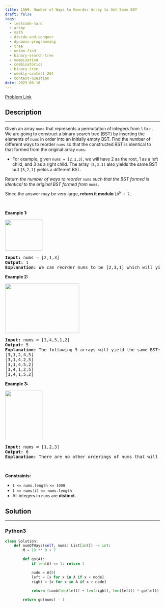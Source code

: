 ```yaml
---
title: 1569. Number of Ways to Reorder Array to Get Same BST
draft: false
tags: 
  - leetcode-hard
  - array
  - math
  - divide-and-conquer
  - dynamic-programming
  - tree
  - union-find
  - binary-search-tree
  - memoization
  - combinatorics
  - binary-tree
  - weekly-contest-204
  - contest-question
date: 2023-06-16
---
```


[Problem Link](https://leetcode.com/problems/number-of-ways-to-reorder-array-to-get-same-bst/)

## Description

---
<p>Given an array <code>nums</code> that represents a permutation of integers from <code>1</code> to <code>n</code>. We are going to construct a binary search tree (BST) by inserting the elements of <code>nums</code> in order into an initially empty BST. Find the number of different ways to reorder <code>nums</code> so that the constructed BST is identical to that formed from the original array <code>nums</code>.</p>

<ul>
	<li>For example, given <code>nums = [2,1,3]</code>, we will have 2 as the root, 1 as a left child, and 3 as a right child. The array <code>[2,3,1]</code> also yields the same BST but <code>[3,2,1]</code> yields a different BST.</li>
</ul>

<p>Return <em>the number of ways to reorder</em> <code>nums</code> <em>such that the BST formed is identical to the original BST formed from</em> <code>nums</code>.</p>

<p>Since the answer may be very large, <strong>return it modulo </strong><code>10<sup>9</sup> + 7</code>.</p>

<p>&nbsp;</p>
<p><strong class="example">Example 1:</strong></p>
<img alt="" src="https://assets.leetcode.com/uploads/2020/08/12/bb.png" style="width: 121px; height: 101px;" />
<pre>
<strong>Input:</strong> nums = [2,1,3]
<strong>Output:</strong> 1
<strong>Explanation:</strong> We can reorder nums to be [2,3,1] which will yield the same BST. There are no other ways to reorder nums which will yield the same BST.
</pre>

<p><strong class="example">Example 2:</strong></p>
<img alt="" src="https://assets.leetcode.com/uploads/2020/08/12/ex1.png" style="width: 241px; height: 161px;" />
<pre>
<strong>Input:</strong> nums = [3,4,5,1,2]
<strong>Output:</strong> 5
<strong>Explanation:</strong> The following 5 arrays will yield the same BST: 
[3,1,2,4,5]
[3,1,4,2,5]
[3,1,4,5,2]
[3,4,1,2,5]
[3,4,1,5,2]
</pre>

<p><strong class="example">Example 3:</strong></p>
<img alt="" src="https://assets.leetcode.com/uploads/2020/08/12/ex4.png" style="width: 121px; height: 161px;" />
<pre>
<strong>Input:</strong> nums = [1,2,3]
<strong>Output:</strong> 0
<strong>Explanation:</strong> There are no other orderings of nums that will yield the same BST.
</pre>

<p>&nbsp;</p>
<p><strong>Constraints:</strong></p>

<ul>
	<li><code>1 &lt;= nums.length &lt;= 1000</code></li>
	<li><code>1 &lt;= nums[i] &lt;= nums.length</code></li>
	<li>All integers in <code>nums</code> are <strong>distinct</strong>.</li>
</ul>


## Solution

---
### Python3
``` py title='number-of-ways-to-reorder-array-to-get-same-bst'
class Solution:
    def numOfWays(self, nums: List[int]) -> int:
        M = 10 ** 9 + 7

        def go(A):
            if len(A) <= 1: return 1

            node = A[0]
            left = [x for x in A if x < node]
            right = [x for x in A if x > node]

            return (comb(len(left) + len(right), len(left)) * go(left) * go(right)) % M
        
        return go(nums) - 1
```

